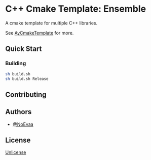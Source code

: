 # C++ Cmake Template: Ensemble

A cmake template for multiple C++ libraries.

See [AyCmakeTemplate](https://gitee.com/ayin-tech/ay-cmake-template) for more.

## Quick Start

### Building

```bash
sh build.sh
sh build.sh Release
```

## Contributing

## Authors

- [@NoEvaa](https://github.com/NoEvaa)

## License

[Unlicense](LICENSE)

